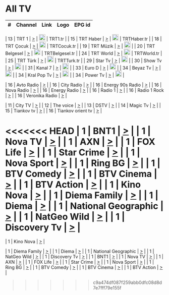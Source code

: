 <h1>All TV</h1>

| #   | Channel        | Link  | Logo | EPG id |
|:---:|:--------------:|:-----:|:----:|:------:|

| 13  | TRT 1            | [>](https://tv-trt1.medya.trt.com.tr/master.m3u8) | <img height="20" src="https://i.imgur.com/j786OLG.png"/> | TRT1.tr |
| 15  | TRT Haber        | [>](https://tv-trthaber.medya.trt.com.tr/master.m3u8) | <img height="20" src="https://i.imgur.com/OVfo8Ab.png"/> | TRTHaber.tr |
| 18  | TRT Çocuk        | [>](https://tv-trtcocuk.medya.trt.com.tr/master.m3u8) | <img height="20" src="https://i.imgur.com/QLFmD6d.png"/> | TRTCocuk.tr |
| 19  | TRT Müzik        | [>](https://tv-trtmuzik.medya.trt.com.tr/master.m3u8) | <img height="20" src="https://i.imgur.com/fIVFCEd.png"/> |
| 20  | TRT Belgesel     | [>](https://tv-trtbelgesel.medya.trt.com.tr/master.m3u8) | <img height="20" src="https://i.imgur.com/MGO87pe.png"/> | TRTBelgesel.tr |
| 24  | TRT World        | [>](https://tv-trtworld.medya.trt.com.tr/master.m3u8) | <img height="20" src="https://i.imgur.com/JEA2xpv.png"/> | TRTWorld.tr |
| 25  | TRT Türk         | [>](https://tv-trtturk.medya.trt.com.tr/master.m3u8) | <img height="20" src="https://i.imgur.com/OSTOQNw.png"/> | TRTTurk.tr |
| 29  | Star Tv   | [>](https://dogus-live.daioncdn.net/startv/startv_360p.m3u8) | <img height="20" src="https://i.imgur.com/IebUZx1.png"/> |
| 30  | Show Tv     | [>](https://ciner-live.daioncdn.net/showtv/showtv.m3u8) | <img height="20" src="https://i.imgur.com/IebUZx1.png"/> |
| 31  | Kanal 7     | [>](https://kanal7-live.daioncdn.net/kanal7/kanal7.m3u8) | <img height="20" src="https://i.imgur.com/IebUZx1.png"/> |
| 33  | Euro D    | [>](https://www.youtube.com/user/KanalD/live) | <img height="20" src="https://i.imgur.com/IebUZx1.png"/> |
| 34  | Beyaz Tv     | [>](https://beyaztv-live.daioncdn.net/beyaztv/beyaztv.m3u8) | <img height="20" src="https://i.imgur.com/IebUZx1.png"/> |
| 34  | Kral Pop Tv     | [>](https://www.youtube.com/watch?v=GuFTuKoXepw) | <img height="20" src="https://i.imgur.com/IebUZx1.png"/> |
| 34  | Power Tv     | [>](https://livetv.powerapp.com.tr/powerTV/powerhd.smil/chunklist.m3u8) | <img height="20" src="https://i.imgur.com/IebUZx1.png"/> |

| 16  | Avto Radio | [>](http://stream.metacast.eu/avtoradio.mp3.m3u) |
| 16  | City Radio | [>](http://stream.metacast.eu/city.aac.m3u) |
| 16  | Energy 90s Radio | [>](http://stream.metacast.eu/energy-90s.m3u) |
| 16  | Nova Radio | [>](http://stream.metacast.eu/nova.aac.m3u) |
| 16  | Energy Radio | [>](http://stream.metacast.eu/nrj.aac.m3u) |
| 16  | Radio 1 | [>](http://stream.metacast.eu/radio1.aac.m3u) |
| 16  | Radio 1 Rock | [>](http://stream.metacast.eu/radio1rock.aac.m3u) |
| 16  | Veronika Radio | [>](http://stream.metacast.eu/veronika.aac.m3u) |

| 11  | City TV | [>](https://tv.city.bg/play/tshls/citytv/index.m3u8) |
| 12  | The voice | [>](https://bss1.neterra.tv/thevoice/thevoice.m3u8) |
| 13  | DSTV | [>](http://46.249.95.140:8081/hls/data.m3u8) |
| 14  | Magic Tv | [>](https://bss1.neterra.tv/magictv/magictv.m3u8) |
| 15  | Tiankov tv | [>](https://streamer103.neterra.tv/tiankov-folk/live.m3u8) |
| 16  | Tiankov orient tv | [>](https://streamer103.neterra.tv/tiankov-orient/live.m3u8) |

<<<<<<< HEAD
| 1 | BNT1 | [>](https://ymkaya.xyz:50648/tv/bnt1/playlist.m3u8?wmsAuthSign=c2VydmVyX3RpbWU9NC8yMi8yMDI1IDE6MDE6NTEgUE0maGFzaF92YWx1ZT1VbjJsQnY2VEhDMnVsUmx6OWlZbWNRPT0mdmFsaWRtaW51dGVzPTYw) |
| 1 | Nova TV | [>](https://ymkaya.xyz:50648/tv/novatv/playlist.m3u8?wmsAuthSign=c2VydmVyX3RpbWU9NC8yMi8yMDI1IDE6MDI6MDEgUE0maGFzaF92YWx1ZT1QMUhSb2ZLS050WEp0U3pPV2RZaktRPT0mdmFsaWRtaW51dGVzPTYw) |
| 1 | AXN | [>](https://ymkaya.xyz:50648/tv/axn/playlist.m3u8?wmsAuthSign=c2VydmVyX3RpbWU9NC8yMi8yMDI1IDE6MDI6MTAgUE0maGFzaF92YWx1ZT02V0xjdTNxWE1JL2FMUVFmcVJwOVJBPT0mdmFsaWRtaW51dGVzPTYw) |
| 1 | FOX Life | [>](https://ymkaya.xyz:50648/tv/foxlife/playlist.m3u8?wmsAuthSign=c2VydmVyX3RpbWU9NC8yMi8yMDI1IDE6MDI6MjAgUE0maGFzaF92YWx1ZT1LUDkzSXBjY3RjUngyZnVDUDE3MEx3PT0mdmFsaWRtaW51dGVzPTYw) |
| 1 | Star Crime | [>](https://ymkaya.xyz:50648/tv/foxcrime/playlist.m3u8?wmsAuthSign=c2VydmVyX3RpbWU9NC8yMi8yMDI1IDE6MDI6MjkgUE0maGFzaF92YWx1ZT1pOFJEOGJ6ditRRDFDRVFjWW9yV1N3PT0mdmFsaWRtaW51dGVzPTYw) |
| 1 | Nova Sport | [>](https://ymkaya.xyz:50648/tv/novasport/playlist.m3u8?wmsAuthSign=c2VydmVyX3RpbWU9NC8yMi8yMDI1IDE6MDI6MzggUE0maGFzaF92YWx1ZT1CcGN6dDNiYm5iSURkMGRDdEN6S0JBPT0mdmFsaWRtaW51dGVzPTYw) |
| 1 | Ring BG | [>](https://ymkaya.xyz:50648/tv/ringbg/playlist.m3u8?wmsAuthSign=c2VydmVyX3RpbWU9NC8yMi8yMDI1IDE6MDI6NDggUE0maGFzaF92YWx1ZT1kc1hTdXM0dUhmbEluUTl3eHVQTUpnPT0mdmFsaWRtaW51dGVzPTYw) |
| 1 | BTV Comedy | [>](https://ymkaya.xyz:50648/tv/btvcomedy/playlist.m3u8?wmsAuthSign=c2VydmVyX3RpbWU9NC8yMi8yMDI1IDE6MDI6NTcgUE0maGFzaF92YWx1ZT1sTThiT0IwZFQzditPN013OFRDWExnPT0mdmFsaWRtaW51dGVzPTYw) |
| 1 | BTV Cinema | [>](https://ymkaya.xyz:50648/tv/btvcinema/playlist.m3u8?wmsAuthSign=c2VydmVyX3RpbWU9NC8yMi8yMDI1IDE6MDM6MDcgUE0maGFzaF92YWx1ZT1kUE95MjRjMmlFTUVhVUJBaGRoOGd3PT0mdmFsaWRtaW51dGVzPTYw) |
| 1 | BTV Action | [>](https://ymkaya.xyz:50648/tv/btvaction/playlist.m3u8?wmsAuthSign=c2VydmVyX3RpbWU9NC8yMi8yMDI1IDE6MDM6MTYgUE0maGFzaF92YWx1ZT0xdkhwYU1GSitDWThuSXpveHdBR0hnPT0mdmFsaWRtaW51dGVzPTYw) |
| 1 | Kino Nova | [>](https://ymkaya.xyz:50648/tv/kinonova/playlist.m3u8?wmsAuthSign=c2VydmVyX3RpbWU9NC8yMi8yMDI1IDE6MDM6MjYgUE0maGFzaF92YWx1ZT0vZk81L2lGYjY4NnZEOHBIN2U2RWl3PT0mdmFsaWRtaW51dGVzPTYw) |
| 1 | Diema Family | [>](https://ymkaya.xyz:50648/tv/diemafamily/playlist.m3u8?wmsAuthSign=c2VydmVyX3RpbWU9NC8yMi8yMDI1IDE6MDM6MzYgUE0maGFzaF92YWx1ZT1vMlk2TzhQcWZjcTREVVluNHg4SGhBPT0mdmFsaWRtaW51dGVzPTYw) |
| 1 | Diema | [>](https://ymkaya.xyz:50648/tv/diema/playlist.m3u8?wmsAuthSign=c2VydmVyX3RpbWU9NC8yMi8yMDI1IDE6MDM6NDYgUE0maGFzaF92YWx1ZT1rckFiSHcxNXlGMG9rYUZuVnRtSmh3PT0mdmFsaWRtaW51dGVzPTYw) |
| 1 | National Geographic | [>](https://ymkaya.xyz:50648/tv/natgeo/playlist.m3u8?wmsAuthSign=c2VydmVyX3RpbWU9NC8yMi8yMDI1IDE6MDM6NTUgUE0maGFzaF92YWx1ZT1IZUg5WCs0WlVDL1FmblZBSmdIaStRPT0mdmFsaWRtaW51dGVzPTYw) |
| 1 | NatGeo Wild | [>](https://ymkaya.xyz:50648/tv/natgeowild/playlist.m3u8?wmsAuthSign=c2VydmVyX3RpbWU9NC8yMi8yMDI1IDE6MDQ6MDQgUE0maGFzaF92YWx1ZT1uTEwvSE1SWUVhTzI5RGE0ODN5ZzNnPT0mdmFsaWRtaW51dGVzPTYw) |
| 1 | Discovery Tv | [>](https://ymkaya.xyz:50648/tv/discovery/playlist.m3u8?wmsAuthSign=c2VydmVyX3RpbWU9NC8yMi8yMDI1IDE6MDQ6MTQgUE0maGFzaF92YWx1ZT1xVnhORHh3NUxpQktsaFdqZWE0aHhRPT0mdmFsaWRtaW51dGVzPTYw) |
=======


| 1 | Kino Nova | [>](https://ymkaya.xyz:11336/tv/kinonova/playlist.m3u8?wmsAuthSign=c2VydmVyX3RpbWU9MS8yLzIwMjUgNDo0MDoyMCBBTSZoYXNoX3ZhbHVlPWlFS1FrWEtMMVRFM3l5YklUWUJQUHc9PSZ2YWxpZG1pbnV0ZXM9NjA=) |

| 1 | Diema Family | [>](https://ymkaya.xyz:11336/tv/diemafamily/playlist.m3u8?wmsAuthSign=c2VydmVyX3RpbWU9MS8yLzIwMjUgNDo0MDozMCBBTSZoYXNoX3ZhbHVlPUVUaTVKTldvZTF5WVVCM0YwL21kaXc9PSZ2YWxpZG1pbnV0ZXM9NjA=) |
| 1 | Diema | [>](https://ymkaya.xyz:11336/tv/diema/playlist.m3u8?wmsAuthSign=c2VydmVyX3RpbWU9MS8yLzIwMjUgNDo0MDo0MCBBTSZoYXNoX3ZhbHVlPVlYMWVJT2NuUjNpUTBsaytEUFFOS2c9PSZ2YWxpZG1pbnV0ZXM9NjA=) |
| 1 | National Geographic | [>](https://ymkaya.xyz:11336/tv/natgeo/playlist.m3u8?wmsAuthSign=c2VydmVyX3RpbWU9MS8yLzIwMjUgNDo0MTo0MSBBTSZoYXNoX3ZhbHVlPTJQTlVmcG5nYWx0M013eUhGRGxnd0E9PSZ2YWxpZG1pbnV0ZXM9NjA=) |
| 1 | NatGeo Wild | [>](https://ymkaya.xyz:11336/tv/natgeowild/playlist.m3u8?wmsAuthSign=c2VydmVyX3RpbWU9MS8yLzIwMjUgNDo0MTo1MSBBTSZoYXNoX3ZhbHVlPVl1OXZaTTliN0hGWEN3eDBYd1duNkE9PSZ2YWxpZG1pbnV0ZXM9NjA=) |
| 1 | Discovery Tv | [>](https://ymkaya.xyz:11336/tv/discovery/playlist.m3u8?wmsAuthSign=c2VydmVyX3RpbWU9MS8yLzIwMjUgNDo0MjowMSBBTSZoYXNoX3ZhbHVlPWtBQmdLNlY2RmQwWElzMVYzSDJyVkE9PSZ2YWxpZG1pbnV0ZXM9NjA=) |
| 1 | BNT1 | [>](https://ymkaya.xyz:11336/tv/bnt1/playlist.m3u8?wmsAuthSign=c2VydmVyX3RpbWU9MS8yLzIwMjUgNDozODozOCBBTSZoYXNoX3ZhbHVlPVVrMVlRQXpJWlhYeUh6ZFVpSC9NMUE9PSZ2YWxpZG1pbnV0ZXM9NjA=) |
| 1 | Nova TV | [>](https://ymkaya.xyz:11336/tv/novatv/playlist.m3u8?wmsAuthSign=c2VydmVyX3RpbWU9MS8yLzIwMjUgNDozODo0OCBBTSZoYXNoX3ZhbHVlPUVxQjh1a0ZzYkVGZU8zZDFGTzdreVE9PSZ2YWxpZG1pbnV0ZXM9NjA=) |
| 1 | AXN | [>](https://ymkaya.xyz:11336/tv/axn/playlist.m3u8?wmsAuthSign=c2VydmVyX3RpbWU9MS8yLzIwMjUgNDozODo1OCBBTSZoYXNoX3ZhbHVlPUpkWStGY1hkNXhaOVpPZ0thQ0FZL3c9PSZ2YWxpZG1pbnV0ZXM9NjA=) |
| 1 | FOX Life | [>](https://ymkaya.xyz:11336/tv/foxlife/playlist.m3u8?wmsAuthSign=c2VydmVyX3RpbWU9MS8yLzIwMjUgNDozOToxMCBBTSZoYXNoX3ZhbHVlPWt1ZDc1T3AzYlZDTjJnSy9TU0xJZlE9PSZ2YWxpZG1pbnV0ZXM9NjA=) |
| 1 | Star Crime | [>](https://ymkaya.xyz:11336/tv/foxcrime/playlist.m3u8?wmsAuthSign=c2VydmVyX3RpbWU9MS8yLzIwMjUgNDozOToyMCBBTSZoYXNoX3ZhbHVlPXIwVU45Nm9FR1l2enNkTG9TanBxbmc9PSZ2YWxpZG1pbnV0ZXM9NjA=) |
| 1 | Nova Sport | [>](https://ymkaya.xyz:11336/tv/novasport/playlist.m3u8?wmsAuthSign=c2VydmVyX3RpbWU9MS8yLzIwMjUgNDozOTozMCBBTSZoYXNoX3ZhbHVlPXlSZ0UxazVaM0xhSmc0NmR4T0c1T2c9PSZ2YWxpZG1pbnV0ZXM9NjA=) |
| 1 | Ring BG | [>](https://ymkaya.xyz:11336/tv/ringbg/playlist.m3u8?wmsAuthSign=c2VydmVyX3RpbWU9MS8yLzIwMjUgNDozOTo0MCBBTSZoYXNoX3ZhbHVlPTR4aUlFNHVUYWN4enY1WkVuOFZma2c9PSZ2YWxpZG1pbnV0ZXM9NjA=) |
| 1 | BTV Comedy | [>](https://ymkaya.xyz:11336/tv/btvcomedy/playlist.m3u8?wmsAuthSign=c2VydmVyX3RpbWU9MS8yLzIwMjUgNDozOTo1MCBBTSZoYXNoX3ZhbHVlPUtrMTJ2RHNTTUU1RFp1ZkVOdXFSK3c9PSZ2YWxpZG1pbnV0ZXM9NjA=) |
| 1 | BTV Cinema | [>](https://ymkaya.xyz:11336/tv/btvcinema/playlist.m3u8?wmsAuthSign=c2VydmVyX3RpbWU9MS8yLzIwMjUgNDozOTo1OSBBTSZoYXNoX3ZhbHVlPTZWcU9FZW56cG1NM1lrYy8xNE5NeHc9PSZ2YWxpZG1pbnV0ZXM9NjA=) |
| 1 | BTV Action | [>](https://ymkaya.xyz:11336/tv/btvaction/playlist.m3u8?wmsAuthSign=c2VydmVyX3RpbWU9MS8yLzIwMjUgNDo0MDoxMCBBTSZoYXNoX3ZhbHVlPUlDd0ErRkZVWThyMVZwR3c2REdGZ3c9PSZ2YWxpZG1pbnV0ZXM9NjA=) |
>>>>>>> c9a474df087f259abb0dfc08d8d7e7fff79e155f
